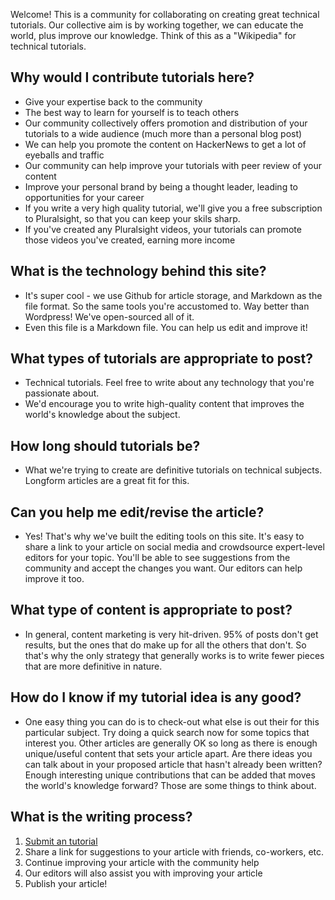 Welcome!  This is a community for collaborating on creating great technical tutorials.
Our collective aim is by working together, we can educate the world, plus improve our knowledge.
Think of this as a "Wikipedia" for technical tutorials.

## Why would I contribute tutorials here?
- Give your expertise back to the community
- The best way to learn for yourself is to teach others
- Our community collectively offers promotion and distribution of your tutorials to a wide audience (much more than a personal blog post)
- We can help you promote the content on HackerNews to get a lot of eyeballs and traffic
- Our community can help improve your tutorials with peer review of your content
- Improve your personal brand by being a thought leader, leading to opportunities for your career
- If you write a very high quality tutorial, we'll give you a free subscription to Pluralsight, so that you can keep your skils sharp.
- If you've created any Pluralsight videos, your tutorials can promote those videos you've created, earning more income

## What is the technology behind this site?
- It's super cool - we use Github for article storage, and Markdown as the file format.  So the same tools you're accustomed to.  Way better than Wordpress!  We've open-sourced all of it.
- Even this file is a Markdown file.  You can help us edit and improve it!

## What types of tutorials are appropriate to post?
- Technical tutorials.  Feel free to write about any technology that you're passionate about.
- We'd encourage you to write high-quality content that improves the world's knowledge about the subject.

## How long should tutorials be?
- What we're trying to create are definitive tutorials on technical subjects.  Longform articles are a great fit for this.

## Can you help me edit/revise the article?
- Yes! That's why we've built the editing tools on this site. It's easy to share a link to your article on social media and crowdsource expert-level editors for your topic.  You'll be able to see suggestions from the community and accept the changes you want.  Our editors can help improve it too.

## What type of content is appropriate to post?
- In general, content marketing is very hit-driven.  95% of posts don't get results, but the ones that do make up for all the others that don't.  So that's why the only strategy that generally works is to write fewer pieces that are more definitive in nature.

## How do I know if my tutorial idea is any good?
- One easy thing you can do is to check-out what else is out their for this particular subject.  Try doing a quick search now for some topics that interest you.  Other articles are generally OK so long as there is enough unique/useful content that sets your article apart.  Are there ideas you can talk about in your proposed article that hasn't already been written?  Enough interesting unique contributions that can be added that moves the world's knowledge forward? Those are some things to think about.

## What is the writing process?
1) [Submit an tutorial](/write/)
2) Share a link for suggestions to your article with friends, co-workers, etc.
3) Continue improving your article with the community help
4) Our editors will also assist you with improving your article
5) Publish your article!
